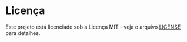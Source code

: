 
# Licença

Este projeto está licenciado sob a Licença MIT - veja o arquivo [LICENSE](https://github.com/galafis/Criando-sua-API-Bancaria-Assincrona-com-FastAPI/blob/main/LICENSE) para detalhes.

